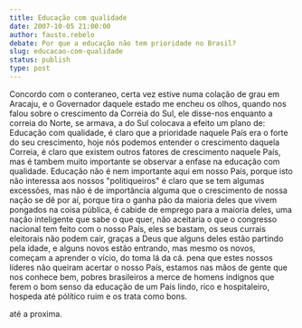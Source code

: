 ```yaml
---
title: Educação com qualidade
date: 2007-10-05 21:00:00
author: fausto.rebelo
debate: Por que a educação não tem prioridade no Brasil?
slug: educacao-com-qualidade
status: publish 
type: post
---
```


Concordo com o conteraneo, certa vez estive numa colação de grau em Aracaju, e o Governador daquele estado me encheu os olhos, quando nos falou sobre o crescimento da Correia do Sul, ele disse-nos enquanto a correia do Norte, se armava, a do Sul colocava a efeito um plano de: Educação com qualidade, é claro que a prioridade naquele País era o forte do seu crescimento, hoje nós podemos entender o crescimento daquela Correia, é claro que existem outros fatores de crescimento naquele País, mas é tambem muito importante se observar a enfase na educação com qualidade. Educação não é nem importante aqui em nosso País, porque isto não interessa aos nossos "politiqueiros" é claro que se tem algumas excessões, mas não é de importância alguma que o crescimento de nossa nação se dê por aí, porque tira o ganha pão da maioria deles que vivem pongados na coisa pública, é cabide de emprego para a maioria deles, uma nação inteligente que sabe o que quer, não aceitaria o que o congresso nacional tem feito com o nosso País, eles se bastam, os seus currais eleitorais não podem cair, graças a Deus que alguns deles estão partindo pela idade, e alguns novos estão entrando, mas mesmo os novos, começam a aprender o vício, do toma lá da cá. pena que estes nossos líderes não queiram acertar o nosso País, estamos nas mãos de gente que nos conhece bem, pobres brasileiros a merce de homens indignos que ferem o bom senso da educação de um País lindo, rico e hospitaleiro, hospeda até pólítico ruim e os trata como bons.  

até a proxima.
